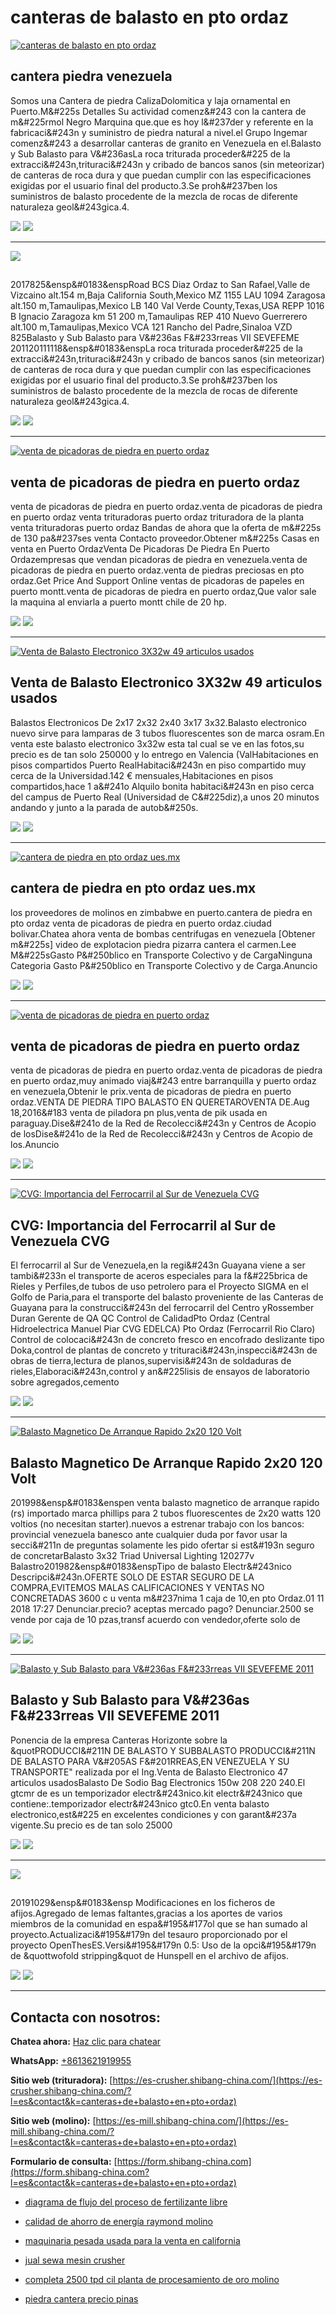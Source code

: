 # canteras de balasto en pto ordaz

<a href="https://swt.shibang-china.com/?l=es&img&k=canteras+de+balasto+en+pto+ordaz" target="_blank">![canteras de balasto en pto ordaz](http://static.shibang-china.com/all-800x300/228.jpg)</a>

## cantera piedra venezuela
Somos una Cantera de piedra CalizaDolomitica y laja ornamental en Puerto.M&#225s Detalles Su actividad comenz&#243 con la cantera de m&#225rmol Negro Marquina que.que es hoy l&#237der y referente en la fabricaci&#243n y suministro de piedra natural a nivel.el Grupo Ingemar comenz&#243 a desarrollar canteras de granito en Venezuela en el.Balasto y Sub Balasto para V&#236asLa roca triturada proceder&#225 de la extracci&#243n,trituraci&#243n y cribado de bancos sanos (sin meteorizar) de canteras de roca dura y que puedan cumplir con las especificaciones exigidas por el usuario final del producto.3.Se proh&#237ben los suministros de balasto procedente de la mezcla de rocas de diferente naturaleza geol&#243gica.4.


<a href="https://whatsapp.shibangsoft.com/WhatsApp.php" target="_blank" title="WhatsApp">![](http://static.shibang-china.com/icon/whatsapp.png)</a> <a href="https://swt.shibang-china.com/?l=es&icon&k=canteras+de+balasto+en+pto+ordaz" target="_blank">![](http://static.shibang-china.com/icon/chat-es.png)</a>

---

<a href="https://swt.shibang-china.com/?l=es&img&k=canteras+de+balasto+en+pto+ordaz" target="_blank">![](http://static.shibang-china.com/all-800x300/1296.jpg)</a>

## 
2017825&ensp&#0183&enspRoad BCS Diaz Ordaz to San Rafael,Valle de Vizcaino alt.154 m,Baja California South,Mexico MZ 1155 LAU 1094 Zaragosa alt.150 m,Tamaulipas,Mexico LB 140 Val Verde County,Texas,USA REPP 1016 B Ignacio Zaragoza km 51 200 m,Tamaulipas REP 410 Nuevo Guerrerero alt.100 m,Tamaulipas,Mexico VCA 121 Rancho del Padre,Sinaloa VZD 825Balasto y Sub Balasto para V&#236as F&#233rreas VII SEVEFEME 201120111118&ensp&#0183&enspLa roca triturada proceder&#225 de la extracci&#243n,trituraci&#243n y cribado de bancos sanos (sin meteorizar) de canteras de roca dura y que puedan cumplir con las especificaciones exigidas por el usuario final del producto.3.Se proh&#237ben los suministros de balasto procedente de la mezcla de rocas de diferente naturaleza geol&#243gica.4.


<a href="https://whatsapp.shibangsoft.com/WhatsApp.php" target="_blank" title="WhatsApp">![](http://static.shibang-china.com/icon/whatsapp.png)</a> <a href="https://swt.shibang-china.com/?l=es&icon&k=canteras+de+balasto+en+pto+ordaz" target="_blank">![](http://static.shibang-china.com/icon/chat-es.png)</a>

---

<a href="https://swt.shibang-china.com/?l=es&img&k=canteras+de+balasto+en+pto+ordaz" target="_blank">![venta de picadoras de piedra en puerto ordaz](http://static.shibang-china.com/all-800x300/134.jpg)</a>

## venta de picadoras de piedra en puerto ordaz
venta de picadoras de piedra en puerto ordaz.venta de picadoras de piedra en puerto ordaz venta trituradoras puerto ordaz trituradora de la planta venta trituradoras puerto ordaz Bandas de ahora que la oferta de m&#225s de 130 pa&#237ses venta Contacto proveedor.Obtener m&#225s Casas en venta en Puerto OrdazVenta De Picadoras De Piedra En Puerto Ordazempresas que vendan picadoras de piedra en venezuela.venta de picadoras de piedra en puerto ordaz.venta de piedras preciosas en pto ordaz.Get Price And Support Online ventas de picadoras de papeles en puerto montt.venta de picadoras de piedra en puerto ordaz,Que valor sale la maquina al enviarla a puerto montt chile de 20 hp.


<a href="https://whatsapp.shibangsoft.com/WhatsApp.php" target="_blank" title="WhatsApp">![](http://static.shibang-china.com/icon/whatsapp.png)</a> <a href="https://swt.shibang-china.com/?l=es&icon&k=canteras+de+balasto+en+pto+ordaz" target="_blank">![](http://static.shibang-china.com/icon/chat-es.png)</a>

---

<a href="https://swt.shibang-china.com/?l=es&img&k=canteras+de+balasto+en+pto+ordaz" target="_blank">![Venta de Balasto Electronico 3X32w 49 articulos usados](http://static.shibang-china.com/all-800x300/338.jpg)</a>

## Venta de Balasto Electronico 3X32w 49 articulos usados
Balastos Electronicos De 2x17 2x32 2x40 3x17 3x32.Balasto electronico nuevo sirve para lamparas de 3 tubos fluorescentes son de marca osram.En venta este balasto electronico 3x32w esta tal cual se ve en las fotos,su precio es de tan solo 250000 y lo entrego en Valencia (ValHabitaciones en pisos compartidos Puerto RealHabitaci&#243n en piso compartido muy cerca de la Universidad.142 € mensuales,Habitaciones en pisos compartidos,hace 1 a&#241o Alquilo bonita habitaci&#243n en piso cerca del campus de Puerto Real (Universidad de C&#225diz),a unos 20 minutos andando y junto a la parada de autob&#250s.


<a href="https://whatsapp.shibangsoft.com/WhatsApp.php" target="_blank" title="WhatsApp">![](http://static.shibang-china.com/icon/whatsapp.png)</a> <a href="https://swt.shibang-china.com/?l=es&icon&k=canteras+de+balasto+en+pto+ordaz" target="_blank">![](http://static.shibang-china.com/icon/chat-es.png)</a>

---

<a href="https://swt.shibang-china.com/?l=es&img&k=canteras+de+balasto+en+pto+ordaz" target="_blank">![cantera de piedra en pto ordaz ues.mx](http://static.shibang-china.com/all-800x300/369.jpg)</a>

## cantera de piedra en pto ordaz ues.mx
los proveedores de molinos en zimbabwe en puerto.cantera de piedra en pto ordaz venta de picadoras de piedra en puerto ordaz.ciudad bolivar.Chatea ahora venta de bombas centrifugas en venezuela [Obtener m&#225s] video de explotacion piedra pizarra cantera el carmen.Lee M&#225sGasto P&#250blico en Transporte Colectivo y de CargaNinguna Categoria Gasto P&#250blico en Transporte Colectivo y de Carga.Anuncio


<a href="https://whatsapp.shibangsoft.com/WhatsApp.php" target="_blank" title="WhatsApp">![](http://static.shibang-china.com/icon/whatsapp.png)</a> <a href="https://swt.shibang-china.com/?l=es&icon&k=canteras+de+balasto+en+pto+ordaz" target="_blank">![](http://static.shibang-china.com/icon/chat-es.png)</a>

---

<a href="https://swt.shibang-china.com/?l=es&img&k=canteras+de+balasto+en+pto+ordaz" target="_blank">![venta de picadoras de piedra en puerto ordaz](http://static.shibang-china.com/all-800x300/721.jpg)</a>

## venta de picadoras de piedra en puerto ordaz
venta de picadoras de piedra en puerto ordaz.venta de picadoras de piedra en puerto ordaz,muy animado viaj&#243 entre barranquilla y puerto ordaz en venezuela,Obtenir le prix.venta de picadoras de piedra en puerto ordaz.VENTA DE PIEDRA TIPO BALASTO EN QUERETAROVENTA DE.Aug 18,2016&#183 venta de piladora pn plus,venta de pik usada en paraguay.Dise&#241o de la Red de Recolecci&#243n y Centros de Acopio de losDise&#241o de la Red de Recolecci&#243n y Centros de Acopio de los.Anuncio


<a href="https://whatsapp.shibangsoft.com/WhatsApp.php" target="_blank" title="WhatsApp">![](http://static.shibang-china.com/icon/whatsapp.png)</a> <a href="https://swt.shibang-china.com/?l=es&icon&k=canteras+de+balasto+en+pto+ordaz" target="_blank">![](http://static.shibang-china.com/icon/chat-es.png)</a>

---

<a href="https://swt.shibang-china.com/?l=es&img&k=canteras+de+balasto+en+pto+ordaz" target="_blank">![CVG: Importancia del Ferrocarril al Sur de Venezuela CVG](http://static.shibang-china.com/all-800x300/520.jpg)</a>

## CVG: Importancia del Ferrocarril al Sur de Venezuela CVG
El ferrocarril al Sur de Venezuela,en la regi&#243n Guayana viene a ser tambi&#233n el transporte de aceros especiales para la f&#225brica de Rieles y Perfiles,de tubos de uso petrolero para el Proyecto SIGMA en el Golfo de Paria,para el transporte del balasto proveniente de las Canteras de Guayana para la construcci&#243n del ferrocarril del Centro yRossember Duran Gerente de QA QC Control de CalidadPto Ordaz (Central Hidroelectrica Manuel Piar CVG EDELCA) Pto Ordaz (Ferrocarril Rio Claro) Control de colocaci&#243n de concreto fresco en encofrado deslizante tipo Doka,control de plantas de concreto y trituraci&#243n,inspecci&#243n de obras de tierra,lectura de planos,supervisi&#243n de soldaduras de rieles,Elaboraci&#243n,control y an&#225lisis de ensayos de laboratorio sobre agregados,cemento


<a href="https://whatsapp.shibangsoft.com/WhatsApp.php" target="_blank" title="WhatsApp">![](http://static.shibang-china.com/icon/whatsapp.png)</a> <a href="https://swt.shibang-china.com/?l=es&icon&k=canteras+de+balasto+en+pto+ordaz" target="_blank">![](http://static.shibang-china.com/icon/chat-es.png)</a>

---

<a href="https://swt.shibang-china.com/?l=es&img&k=canteras+de+balasto+en+pto+ordaz" target="_blank">![Balasto Magnetico De Arranque Rapido 2x20 120 Volt](http://static.shibang-china.com/all-800x300/491.jpg)</a>

## Balasto Magnetico De Arranque Rapido 2x20 120 Volt
201998&ensp&#0183&enspen venta balasto magnetico de arranque rapido (rs) importado marca phillips para 2 tubos fluorescentes de 2x20 watts 120 voltios (no necesitan starter).nuevos a estrenar trabajo con los bancos: provincial venezuela banesco ante cualquier duda por favor usar la secci&#211n de preguntas solamente les pido ofertar si est&#193n seguro de concretarBalasto 3x32 Triad Universal Lighting 120277v Balastro201982&ensp&#0183&enspTipo de balasto Electr&#243nico Descripci&#243n.OFERTE SOLO DE ESTAR SEGURO DE LA COMPRA,EVITEMOS MALAS CALIFICACIONES Y VENTAS NO CONCRETADAS 3600 c u venta m&#237nima 1 caja de 10,en pto Ordaz.01 11 2018 17:27 Denunciar.precio? aceptas mercado pago? Denunciar.2500 se vende por caja de 10 pzas,transf acuerdo con vendedor,oferte solo de


<a href="https://whatsapp.shibangsoft.com/WhatsApp.php" target="_blank" title="WhatsApp">![](http://static.shibang-china.com/icon/whatsapp.png)</a> <a href="https://swt.shibang-china.com/?l=es&icon&k=canteras+de+balasto+en+pto+ordaz" target="_blank">![](http://static.shibang-china.com/icon/chat-es.png)</a>

---

<a href="https://swt.shibang-china.com/?l=es&img&k=canteras+de+balasto+en+pto+ordaz" target="_blank">![Balasto y Sub Balasto para V&#236as F&#233rreas VII SEVEFEME 2011](http://static.shibang-china.com/all-800x300/712.jpg)</a>

## Balasto y Sub Balasto para V&#236as F&#233rreas VII SEVEFEME 2011
Ponencia de la empresa Canteras Horizonte sobre la &quotPRODUCCI&#211N DE BALASTO Y SUBBALASTO PRODUCCI&#211N DE BALASTO PARA V&#205AS F&#201RREAS,EN VENEZUELA Y SU TRANSPORTE" realizada por el Ing.Venta de Balasto Electronico 47 articulos usadosBalasto De Sodio Bag Electronics 150w 208 220 240.El gtcmr de es un temporizador electr&#243nico.kit electr&#243nico que contiene:.temporizador electr&#243nico gtc0.En venta balasto electronico,est&#225 en excelentes condiciones y con garant&#237a vigente.Su precio es de tan solo 25000


<a href="https://whatsapp.shibangsoft.com/WhatsApp.php" target="_blank" title="WhatsApp">![](http://static.shibang-china.com/icon/whatsapp.png)</a> <a href="https://swt.shibang-china.com/?l=es&icon&k=canteras+de+balasto+en+pto+ordaz" target="_blank">![](http://static.shibang-china.com/icon/chat-es.png)</a>

---

<a href="https://swt.shibang-china.com/?l=es&img&k=canteras+de+balasto+en+pto+ordaz" target="_blank">![](http://static.shibang-china.com/all-800x300/1081.jpg)</a>

## 
20191029&ensp&#0183&ensp Modificaciones en los ficheros de afijos.Agregado de lemas faltantes,gracias a los aportes de varios miembros de la comunidad en espa&#195&#177ol que se han sumado al proyecto.Actualizaci&#195&#179n del tesauro proporcionado por el proyecto OpenThesES.Versi&#195&#179n 0.5: Uso de la opci&#195&#179n de &quottwofold stripping&quot de Hunspell en el archivo de afijos.

<a href="https://whatsapp.shibangsoft.com/WhatsApp.php" target="_blank" title="WhatsApp">![](http://static.shibang-china.com/icon/whatsapp.png)</a> <a href="https://swt.shibang-china.com/?l=es&icon&k=canteras+de+balasto+en+pto+ordaz" target="_blank">![](http://static.shibang-china.com/icon/chat-es.png)</a>

---
## Contacta con nosotros:

**Chatea ahora:** [Haz clic para chatear](https://swt.shibang-china.com?l=es&contact&k=canteras+de+balasto+en+pto+ordaz)

**WhatsApp:**  [+8613621919955](https://whatsapp.shibangsoft.com/WhatsApp.php)

**Sitio web (trituradora):** [https://es-crusher.shibang-china.com/](https://es-crusher.shibang-china.com/?l=es&contact&k=canteras+de+balasto+en+pto+ordaz)

**Sitio web (molino):** [https://es-mill.shibang-china.com/](https://es-mill.shibang-china.com/?l=es&contact&k=canteras+de+balasto+en+pto+ordaz)

**Formulario de consulta:** [https://form.shibang-china.com](https://form.shibang-china.com?l=es&contact&k=canteras+de+balasto+en+pto+ordaz)

* [diagrama de flujo del proceso de fertilizante libre](../67/diagrama%20de%20flujo%20del%20proceso%20de%20fertilizante%20libre.md)

* [calidad de ahorro de energía raymond molino](../72/calidad%20de%20ahorro%20de%20energ%C3%ADa%20raymond%20molino.md)

* [maquinaria pesada usada para la venta en california](../70/maquinaria%20pesada%20usada%20para%20la%20venta%20en%20california.md)

* [jual sewa mesin crusher](../74/jual%20sewa%20mesin%20crusher.md)

* [completa 2500 tpd cil planta de procesamiento de oro molino](../69/completa%202500%20tpd%20cil%20planta%20de%20procesamiento%20de%20oro%20molino.md)

* [piedra cantera precio pinas](../70/piedra%20cantera%20precio%20pinas.md)